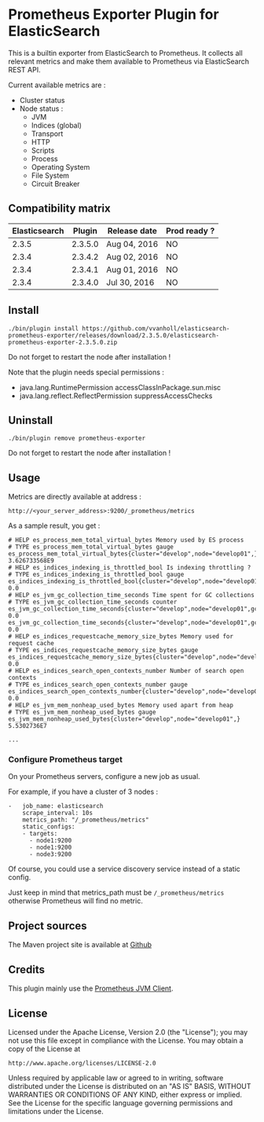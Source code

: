 # Prometheus Exporter Plugin for ElasticSearch

This is a builtin exporter from ElasticSearch to Prometheus.
It collects all relevant metrics and make them available to Prometheus via ElasticSearch REST API.

Current available metrics are :

- Cluster status
- Node status :
    - JVM
    - Indices (global)
    - Transport
    - HTTP
    - Scripts
    - Process
    - Operating System
    - File System
    - Circuit Breaker

## Compatibility matrix

| Elasticsearch  | Plugin         | Release date | Prod ready ? |
| -------------- | -------------- | ------------ | ------------ |
| 2.3.5          | 2.3.5.0        | Aug 04, 2016 | NO           |
| 2.3.4          | 2.3.4.2        | Aug 02, 2016 | NO           |
| 2.3.4          | 2.3.4.1        | Aug 01, 2016 | NO           |
| 2.3.4          | 2.3.4.0        | Jul 30, 2016 | NO           |

## Install

    ./bin/plugin install https://github.com/vvanholl/elasticsearch-prometheus-exporter/releases/download/2.3.5.0/elasticsearch-prometheus-exporter-2.3.5.0.zip

Do not forget to restart the node after installation !

Note that the plugin needs special permissions :

- java.lang.RuntimePermission accessClassInPackage.sun.misc
- java.lang.reflect.ReflectPermission suppressAccessChecks

## Uninstall
    ./bin/plugin remove prometheus-exporter

Do not forget to restart the node after installation !

## Usage

Metrics are directly available at address :

    http://<your_server_address>:9200/_prometheus/metrics

As a sample result, you get :

```
# HELP es_process_mem_total_virtual_bytes Memory used by ES process
# TYPE es_process_mem_total_virtual_bytes gauge
es_process_mem_total_virtual_bytes{cluster="develop",node="develop01",} 3.626733568E9
# HELP es_indices_indexing_is_throttled_bool Is indexing throttling ?
# TYPE es_indices_indexing_is_throttled_bool gauge
es_indices_indexing_is_throttled_bool{cluster="develop",node="develop01",} 0.0
# HELP es_jvm_gc_collection_time_seconds Time spent for GC collections
# TYPE es_jvm_gc_collection_time_seconds counter
es_jvm_gc_collection_time_seconds{cluster="develop",node="develop01",gc="old",} 0.0
es_jvm_gc_collection_time_seconds{cluster="develop",node="develop01",gc="young",} 0.0
# HELP es_indices_requestcache_memory_size_bytes Memory used for request cache
# TYPE es_indices_requestcache_memory_size_bytes gauge
es_indices_requestcache_memory_size_bytes{cluster="develop",node="develop01",} 0.0
# HELP es_indices_search_open_contexts_number Number of search open contexts
# TYPE es_indices_search_open_contexts_number gauge
es_indices_search_open_contexts_number{cluster="develop",node="develop01",} 0.0
# HELP es_jvm_mem_nonheap_used_bytes Memory used apart from heap
# TYPE es_jvm_mem_nonheap_used_bytes gauge
es_jvm_mem_nonheap_used_bytes{cluster="develop",node="develop01",} 5.5302736E7

...
```

### Configure Prometheus target

On your Prometheus servers, configure a new job as usual.

For example, if you have a cluster of 3 nodes :

```
-   job_name: elasticsearch
    scrape_interval: 10s
    metrics_path: "/_prometheus/metrics"
    static_configs:
    - targets:
      - node1:9200
      - node1:9200
      - node3:9200
```

Of course, you could use a service discovery service instead of a static config.

Just keep in mind that metrics_path must be `/_prometheus/metrics` otherwise Prometheus will find no metric.

## Project sources

The Maven project site is available at [Github](https://github.com/vvanholl/elasticsearch-prometheus-exporter)

## Credits

This plugin mainly use the [Prometheus JVM Client](https://github.com/prometheus/client_java).

## License

Licensed under the Apache License, Version 2.0 (the "License");
you may not use this file except in compliance with the License.
You may obtain a copy of the License at

    http://www.apache.org/licenses/LICENSE-2.0

Unless required by applicable law or agreed to in writing, software
distributed under the License is distributed on an "AS IS" BASIS,
WITHOUT WARRANTIES OR CONDITIONS OF ANY KIND, either express or implied.
See the License for the specific language governing permissions and
limitations under the License.
